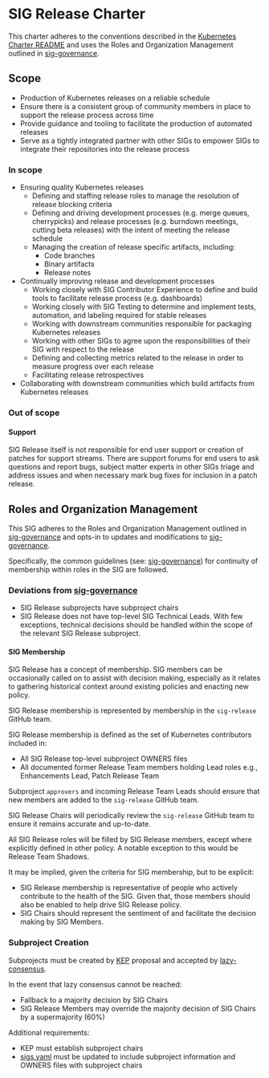 # SIG Release Charter

This charter adheres to the conventions described in the [Kubernetes Charter README] and uses the Roles and Organization Management outlined in [sig-governance].

## Scope

- Production of Kubernetes releases on a reliable schedule
- Ensure there is a consistent group of community members in place to support the release process across time
- Provide guidance and tooling to facilitate the production of automated releases
- Serve as a tightly integrated partner with other SIGs to empower SIGs to integrate their repositories into the release process

### In scope

- Ensuring quality Kubernetes releases
  - Defining and staffing release roles to manage the resolution of release blocking criteria
  - Defining and driving development processes (e.g. merge queues, cherrypicks) and release processes
    (e.g. burndown meetings, cutting beta releases) with the intent of meeting the release schedule
  - Managing the creation of release specific artifacts, including:
    - Code branches
    - Binary artifacts
    - Release notes
- Continually improving release and development processes
  - Working closely with SIG Contributor Experience to define and build tools to facilitate release process (e.g. dashboards)
  - Working closely with SIG Testing to determine and implement tests, automation, and labeling required for stable releases
  - Working with downstream communities responsible for packaging Kubernetes releases
  - Working with other SIGs to agree upon the responsibilities of their SIG with respect to the release
  - Defining and collecting metrics related to the release in order to measure progress over each release
  - Facilitating release retrospectives
- Collaborating with downstream communities which build artifacts from Kubernetes releases

### Out of scope

#### Support

SIG Release itself is not responsible for end user support or creation of patches for support streams. There are support forums for end users to ask questions and report bugs, subject matter experts in other SIGs triage and address issues and when necessary mark bug fixes for inclusion in a patch release.

## Roles and Organization Management

This SIG adheres to the Roles and Organization Management outlined in [sig-governance] and opts-in to updates and modifications to [sig-governance].

Specifically, the common guidelines (see: [sig-governance]) for continuity of membership within roles in the SIG are followed.

### Deviations from [sig-governance]

- SIG Release subprojects have subproject chairs
- SIG Release does not have top-level SIG Technical Leads. With few exceptions, technical decisions should be handled within the scope of the relevant SIG Release subproject.

#### SIG Membership

SIG Release has a concept of membership. SIG members can be occasionally called on to assist with decision making, especially as it relates to gathering historical context around existing policies and enacting new policy.

SIG Release membership is represented by membership in the `sig-release` GitHub team.

SIG Release membership is defined as the set of Kubernetes contributors included in:
- All SIG Release top-level subproject OWNERS files
- All documented former Release Team members holding Lead roles e.g., Enhancements Lead, Patch Release Team

Subproject `approvers` and incoming Release Team Leads should ensure that new members are added to the `sig-release` GitHub team.

SIG Release Chairs will periodically review the `sig-release` GitHub team to ensure it remains accurate and up-to-date.

All SIG Release roles will be filled by SIG Release members, except where explicitly defined in other policy. A notable exception to this would be Release Team Shadows.

It may be implied, given the criteria for SIG membership, but to be explicit:
- SIG Release membership is representative of people who actively contribute to the health of the SIG. Given that, those members should also be enabled to help drive SIG Release policy.
- SIG Chairs should represent the sentiment of and facilitate the decision making by SIG Members.

### Subproject Creation

Subprojects must be created by [KEP] proposal and accepted by [lazy-consensus].

In the event that lazy consensus cannot be reached:
- Fallback to a majority decision by SIG Chairs
- SIG Release Members may override the majority decision of SIG Chairs by a supermajority (60%)

Additional requirements:
- KEP must establish subproject chairs
- [sigs.yaml] must be updated to include subproject information and OWNERS files with subproject chairs


[KEP]: /keps/0000-kep-template.md
[Kubernetes Charter README]: /committee-steering/governance/README.md
[lazy-consensus]: http://communitymgt.wikia.com/wiki/Lazy_consensus
[sig-governance]: /committee-steering/governance/sig-governance.md
[sigs.yaml]: /sigs.yaml

